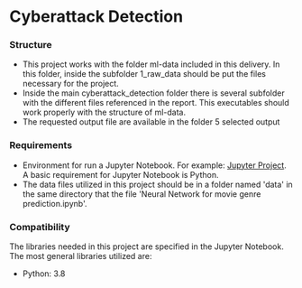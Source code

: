 # Cyberattack Detection

### Structure
- This project works with the folder ml-data included in this delivery. In this folder, inside the subfolder 1_raw_data should be put the files necessary for the project.
- Inside the main cyberattack_detection folder there is several subfolder with the different files referenced in the report. This executables should work properly with the structure of ml-data.
- The requested output file are available in the folder 5 selected output




### Requirements
- Environment for run a Jupyter Notebook. For example: [Jupyter Project](https://jupyter.org/install). A basic requirement for Jupyter Notebook is Python.   
- The data files utilized in this project should be in a folder named 'data' in the same directory that the file 'Neural Network for movie genre prediction.ipynb'.


### Compatibility
The libraries needed in this project are specified in the Jupyter Notebook. The most general libraries utilized are:
- Python: 3.8


